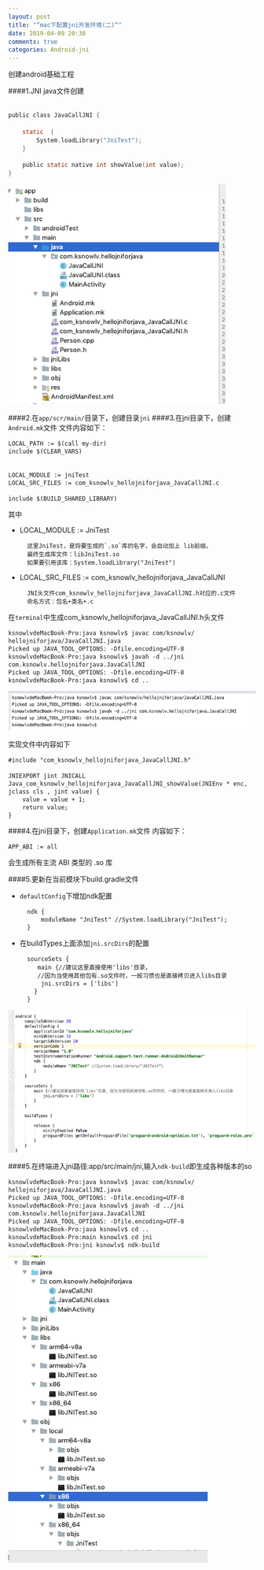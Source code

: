 ```yaml
---
layout: post
title: "”mac下配置jni开发环境(二)“"
date: 2019-04-09 20:30
comments: true
categories: Android-jni
---
```


创建android基础工程

####1.JNI java文件创建

```objective-c

public class JavaCallJNI {

    static  {
        System.loadLibrary("JniTest");
    }

    public static native int showValue(int value);
}

```

![image](/images/post/2019-04-09-macxia-pei-zhi-jnikai-fa-huan-jing-er/jni-files.png) 


####2.在`app/scr/main/`目录下，创建目录`jni`
####3.在jni目录下，创建`Android.mk`文件
文件内容如下：


	LOCAL_PATH := $(call my-dir)
	include $(CLEAR_VARS)


	LOCAL_MODULE := jniTest
	LOCAL_SRC_FILES := com_ksnowlv_hellojniforjava_JavaCallJNI.c

	include $(BUILD_SHARED_LIBRARY)
	
其中

* LOCAL_MODULE := JniTest 
	
		这里JniTest，是将要生成的`.so`库的名字，会自动加上 lib前缀，
		最终生成库文件：libJniTest.so
		如果要引用该库：System.loadLibrary("JniTest")

* LOCAL_SRC_FILES := com_ksnowlv_hellojniforjava_JavaCallJNI 

		JNI头文件com_ksnowlv_hellojniforjava_JavaCallJNI.h对应的.c文件
		命名方式：包名+类名+.c

在`terminal`中生成com_ksnowlv_hellojniforjava_JavaCallJNI.h头文件

	ksnowlvdeMacBook-Pro:java ksnowlv$ javac com/ksnowlv/	hellojniforjava/JavaCallJNI.java 
	Picked up JAVA_TOOL_OPTIONS: -Dfile.encoding=UTF-8
	ksnowlvdeMacBook-Pro:java ksnowlv$ javah -d ../jni 	com.ksnowlv.hellojniforjava.JavaCallJNI
	Picked up JAVA_TOOL_OPTIONS: -Dfile.encoding=UTF-8
	ksnowlvdeMacBook-Pro:java ksnowlv$ cd ..

![image](/images/post/2019-04-09-macxia-pei-zhi-jnikai-fa-huan-jing-er/jni_header_create.png) 

实现文件中内容如下

	#include "com_ksnowlv_hellojniforjava_JavaCallJNI.h"
	
	JNIEXPORT jint JNICALL 	Java_com_ksnowlv_hellojniforjava_JavaCallJNI_showValue(JNIEnv * enc, jclass cls , jint value) {
		value = value + 1;
    	return value;
  	}
		

####4.在jni目录下，创建`Application.mk`文件
内容如下：

	APP_ABI := all	
	
会生成所有主流 ABI 类型的 .so 库


####5.更新在当前模块下build.gradle文件
* `defaultConfig`下增加ndk配置

		ndk {
    		moduleName "JniTest" //System.loadLibrary("JniTest");
		}
	
 
* 在buildTypes上面添加`jni.srcDirs`的配置

    	sourceSets {
           main {//建议这里直接使用'libs'目录，
           //因为当使用其他包有.so文件时，一般习惯也是直接拷贝进入libs目录
            jni.srcDirs = ['libs']
          }
    	}



![image](/images/post/2019-04-09-macxia-pei-zhi-jnikai-fa-huan-jing-er/build-gradle.png) 

####5.在终端进入jni路径:app/src/main/jni,输入`ndk-build`即生成各种版本的so

	ksnowlvdeMacBook-Pro:java ksnowlv$ javac com/ksnowlv/	hellojniforjava/JavaCallJNI.java 
	Picked up JAVA_TOOL_OPTIONS: -Dfile.encoding=UTF-8
	ksnowlvdeMacBook-Pro:java ksnowlv$ javah -d ../jni 	com.ksnowlv.hellojniforjava.JavaCallJNI
	Picked up JAVA_TOOL_OPTIONS: -Dfile.encoding=UTF-8
	ksnowlvdeMacBook-Pro:java ksnowlv$ cd ..
	ksnowlvdeMacBook-Pro:main ksnowlv$ cd jni
	ksnowlvdeMacBook-Pro:jni ksnowlv$ ndk-build


![image](/images/post/2019-04-09-macxia-pei-zhi-jnikai-fa-huan-jing-er/so.png) 




